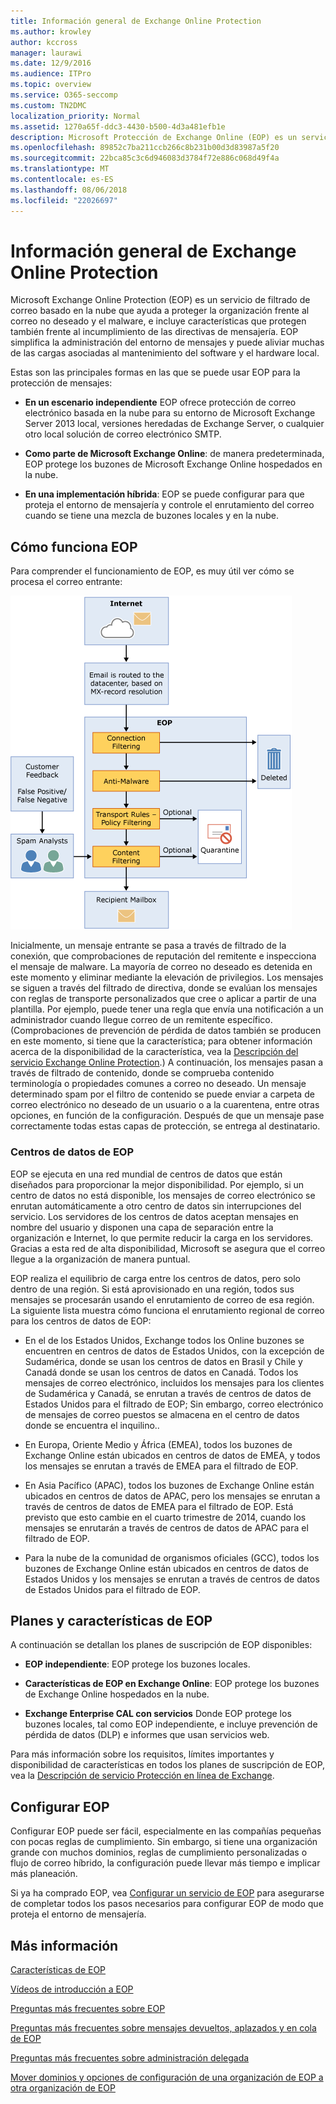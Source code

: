 ```yaml
---
title: Información general de Exchange Online Protection
ms.author: krowley
author: kccross
manager: laurawi
ms.date: 12/9/2016
ms.audience: ITPro
ms.topic: overview
ms.service: O365-seccomp
ms.custom: TN2DMC
localization_priority: Normal
ms.assetid: 1270a65f-ddc3-4430-b500-4d3a481efb1e
description: Microsoft Protección de Exchange Online (EOP) es un servicio de filtro de correo electrónico basado en nube que ayuda a proteger su organización contra correo no deseado y malware, e incluye características para proteger a su organización contra incumplimiento de directivas de mensajería.
ms.openlocfilehash: 89852c7ba211ccb266c8b231b00d3d83987a5f20
ms.sourcegitcommit: 22bca85c3c6d946083d3784f72e886c068d49f4a
ms.translationtype: MT
ms.contentlocale: es-ES
ms.lasthandoff: 08/06/2018
ms.locfileid: "22026697"
---
```

# <a name="exchange-online-protection-overview"></a>Información general de Exchange Online Protection

Microsoft Exchange Online Protection (EOP) es un servicio de filtrado de correo basado en la nube que ayuda a proteger la organización frente al correo no deseado y el malware, e incluye características que protegen también frente al incumplimiento de las directivas de mensajería. EOP simplifica la administración del entorno de mensajes y puede aliviar muchas de las cargas asociadas al mantenimiento del software y el hardware local.
  
Estas son las principales formas en las que se puede usar EOP para la protección de mensajes:
  
- **En un escenario independiente** EOP ofrece protección de correo electrónico basada en la nube para su entorno de Microsoft Exchange Server 2013 local, versiones heredadas de Exchange Server, o cualquier otro local solución de correo electrónico SMTP. 
    
- **Como parte de Microsoft Exchange Online**: de manera predeterminada, EOP protege los buzones de Microsoft Exchange Online hospedados en la nube. 
    
- **En una implementación híbrida**: EOP se puede configurar para que proteja el entorno de mensajería y controle el enrutamiento del correo cuando se tiene una mezcla de buzones locales y en la nube. 
    
## <a name="how-eop-works"></a>Cómo funciona EOP

Para comprender el funcionamiento de EOP, es muy útil ver cómo se procesa el correo entrante:
  
![Procesamiento de correo electrónico de elevación de privilegios](../media/EOP-email-processing.png)
  
Inicialmente, un mensaje entrante se pasa a través de filtrado de la conexión, que comprobaciones de reputación del remitente e inspecciona el mensaje de malware. La mayoría de correo no deseado es detenida en este momento y eliminar mediante la elevación de privilegios. Los mensajes se siguen a través del filtrado de directiva, donde se evalúan los mensajes con reglas de transporte personalizados que cree o aplicar a partir de una plantilla. Por ejemplo, puede tener una regla que envía una notificación a un administrador cuando llegue correo de un remitente específico. (Comprobaciones de prevención de pérdida de datos también se producen en este momento, si tiene que la característica; para obtener información acerca de la disponibilidad de la característica, vea la [Descripción del servicio Exchange Online Protection](https://go.microsoft.com/fwlink/p/?LinkId=320619).) A continuación, los mensajes pasan a través de filtrado de contenido, donde se comprueba contenido terminología o propiedades comunes a correo no deseado. Un mensaje determinado spam por el filtro de contenido se puede enviar a carpeta de correo electrónico no deseado de un usuario o a la cuarentena, entre otras opciones, en función de la configuración. Después de que un mensaje pase correctamente todas estas capas de protección, se entrega al destinatario.
  
### <a name="eop-datacenters"></a>Centros de datos de EOP

EOP se ejecuta en una red mundial de centros de datos que están diseñados para proporcionar la mejor disponibilidad. Por ejemplo, si un centro de datos no está disponible, los mensajes de correo electrónico se enrutan automáticamente a otro centro de datos sin interrupciones del servicio. Los servidores de los centros de datos aceptan mensajes en nombre del usuario y disponen una capa de separación entre la organización e Internet, lo que permite reducir la carga en los servidores. Gracias a esta red de alta disponibilidad, Microsoft se asegura que el correo llegue a la organización de manera puntual. 
  
EOP realiza el equilibrio de carga entre los centros de datos, pero solo dentro de una región. Si está aprovisionado en una región, todos sus mensajes se procesarán usando el enrutamiento de correo de esa región. La siguiente lista muestra cómo funciona el enrutamiento regional de correo para los centros de datos de EOP:
  
- En el de los Estados Unidos, Exchange todos los Online buzones se encuentren en centros de datos de Estados Unidos, con la excepción de Sudamérica, donde se usan los centros de datos en Brasil y Chile y Canadá donde se usan los centros de datos en Canadá. Todos los mensajes de correo electrónico, incluidos los mensajes para los clientes de Sudamérica y Canadá, se enrutan a través de centros de datos de Estados Unidos para el filtrado de EOP; Sin embargo, correo electrónico de mensajes de correo puestos se almacena en el centro de datos donde se encuentra el inquilino..
    
- En Europa, Oriente Medio y África (EMEA), todos los buzones de Exchange Online están ubicados en centros de datos de EMEA, y todos los mensajes se enrutan a través de EMEA para el filtrado de EOP.
    
- En Asia Pacífico (APAC), todos los buzones de Exchange Online están ubicados en centros de datos de APAC, pero los mensajes se enrutan a través de centros de datos de EMEA para el filtrado de EOP. Está previsto que esto cambie en el cuarto trimestre de 2014, cuando los mensajes se enrutarán a través de centros de datos de APAC para el filtrado de EOP.
    
- Para la nube de la comunidad de organismos oficiales (GCC), todos los buzones de Exchange Online están ubicados en centros de datos de Estados Unidos y los mensajes se enrutan a través de centros de datos de Estados Unidos para el filtrado de EOP.
    
## <a name="eop-plans-and-features"></a>Planes y características de EOP

A continuación se detallan los planes de suscripción de EOP disponibles:
  
- **EOP independiente**: EOP protege los buzones locales. 
    
- **Características de EOP en Exchange Online**: EOP protege los buzones de Exchange Online hospedados en la nube. 
    
- **Exchange Enterprise CAL con servicios** Donde EOP protege los buzones locales, tal como EOP independiente, e incluye prevención de pérdida de datos (DLP) e informes que usan servicios web. 
    
Para más información sobre los requisitos, límites importantes y disponibilidad de características en todos los planes de suscripción de EOP, vea la [Descripción de servicio Protección en línea de Exchange](https://go.microsoft.com/fwlink/p/?LinkId=320619).
  
## <a name="setting-up-eop"></a>Configurar EOP

Configurar EOP puede ser fácil, especialmente en las compañías pequeñas con pocas reglas de cumplimiento. Sin embargo, si tiene una organización grande con muchos dominios, reglas de cumplimiento personalizadas o flujo de correo híbrido, la configuración puede llevar más tiempo e implicar más planeación.
  
Si ya ha comprado EOP, vea [Configurar un servicio de EOP](set-up-your-eop-service.md) para asegurarse de completar todos los pasos necesarios para configurar EOP de modo que proteja el entorno de mensajería. 
  
## <a name="for-more-information"></a>Más información

[Características de EOP](eop-features.md)
  
[Vídeos de introducción a EOP](videos-for-getting-started-with-eop.md)
  
[Preguntas más frecuentes sobre EOP](eop-general-faq.md)
  
[Preguntas más frecuentes sobre mensajes devueltos, aplazados y en cola de EOP](eop-queued-deferred-and-bounced-messages-faq.md)
  
[Preguntas más frecuentes sobre administración delegada](delegated-administration-faq.md)
  
[Mover dominios y opciones de configuración de una organización de EOP a otra organización de EOP](move-domains-and-settings-from-one-eop-organization-to-another-eop-organization.md)
  

